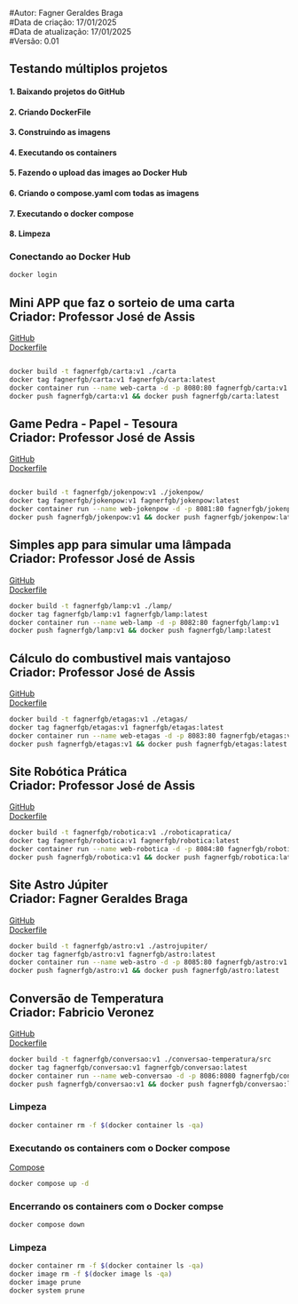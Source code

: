 #Autor: Fagner Geraldes Braga  
#Data de criação: 17/01/2025  
#Data de atualização: 17/01/2025  
#Versão: 0.01

## Testando múltiplos projetos

#### 1. Baixando projetos do GitHub 
#### 2. Criando DockerFile 
#### 3. Construindo as imagens
#### 4. Executando os containers
#### 5. Fazendo o upload das images ao Docker Hub
#### 6. Criando o compose.yaml com todas as imagens
#### 7. Executando o docker compose
#### 8. Limpeza


### Conectando ao Docker Hub
```bash
docker login
```
<h2>Mini APP que faz o sorteio de uma carta<br>
Criador: Professor José de Assis</h2>

<a href="https://github.com/professorjosedeassis/carta.git" target="_blank">GitHub</a>   
[Dockerfile](carta/Dockerfile)

```bash

docker build -t fagnerfgb/carta:v1 ./carta
docker tag fagnerfgb/carta:v1 fagnerfgb/carta:latest
docker container run --name web-carta -d -p 8080:80 fagnerfgb/carta:v1
docker push fagnerfgb/carta:v1 && docker push fagnerfgb/carta:latest
```
<h2>Game Pedra - Papel - Tesoura<br>
Criador: Professor José de Assis</h2>

<a href="https://github.com/professorjosedeassis/jokenpow.git" target="_blank">GitHub</a>   
[Dockerfile](jokenpow/Dockerfile)

```bash

docker build -t fagnerfgb/jokenpow:v1 ./jokenpow/
docker tag fagnerfgb/jokenpow:v1 fagnerfgb/jokenpow:latest
docker container run --name web-jokenpow -d -p 8081:80 fagnerfgb/jokenpow:v1
docker push fagnerfgb/jokenpow:v1 && docker push fagnerfgb/jokenpow:latest
```
<h2>Simples app para simular uma lâmpada<br>
Criador: Professor José de Assis</h2>

<a href="https://github.com/professorjosedeassis/lamp.git" target="_blank">GitHub</a>   
[Dockerfile](lamp/Dockerfile)

```bash
docker build -t fagnerfgb/lamp:v1 ./lamp/
docker tag fagnerfgb/lamp:v1 fagnerfgb/lamp:latest
docker container run --name web-lamp -d -p 8082:80 fagnerfgb/lamp:v1
docker push fagnerfgb/lamp:v1 && docker push fagnerfgb/lamp:latest
```
<h2>Cálculo do combustivel mais vantajoso<br>
Criador: Professor José de Assis</h2>

<a href="https://github.com/professorjosedeassis/etagas.git" target="_blank">GitHub</a>   
[Dockerfile](etagas/Dockerfile)

```bash
docker build -t fagnerfgb/etagas:v1 ./etagas/
docker tag fagnerfgb/etagas:v1 fagnerfgb/etagas:latest
docker container run --name web-etagas -d -p 8083:80 fagnerfgb/etagas:v1
docker push fagnerfgb/etagas:v1 && docker push fagnerfgb/etagas:latest
```
<h2>Site Robótica Prática<br>
Criador: Professor José de Assis</h2>

<a href="https://github.com/professorjosedeassis/roboticapratica.git" target="_blank">GitHub</a>   
[Dockerfile](roboticapratica/Dockerfile)

```bash
docker build -t fagnerfgb/robotica:v1 ./roboticapratica/
docker tag fagnerfgb/robotica:v1 fagnerfgb/robotica:latest
docker container run --name web-robotica -d -p 8084:80 fagnerfgb/robotica:v1
docker push fagnerfgb/robotica:v1 && docker push fagnerfgb/robotica:latest
```
<h2>Site Astro Júpiter<br>
Criador: Fagner Geraldes Braga</h2>

<a href="https://github.com/fagnerfgb/astrojupiter.git" target="_blank">GitHub</a>   
[Dockerfile](astrojupiter/Dockerfile)

```bash
docker build -t fagnerfgb/astro:v1 ./astrojupiter/
docker tag fagnerfgb/astro:v1 fagnerfgb/astro:latest
docker container run --name web-astro -d -p 8085:80 fagnerfgb/astro:v1
docker push fagnerfgb/astro:v1 && docker push fagnerfgb/astro:latest
```
<h2>Conversão de Temperatura<br>
Criador: Fabricio Veronez</h2>

<a href="https://github.com/KubeDev/conversao-temperatura.git" target="_blank">GitHub</a>   
[Dockerfile](conversao-temperatura/src/Dockerfile)

```bash
docker build -t fagnerfgb/conversao:v1 ./conversao-temperatura/src
docker tag fagnerfgb/conversao:v1 fagnerfgb/conversao:latest
docker container run --name web-conversao -d -p 8086:8080 fagnerfgb/conversao:v1
docker push fagnerfgb/conversao:v1 && docker push fagnerfgb/conversao:latest
```
### Limpeza
```bash
docker container rm -f $(docker container ls -qa)
```

### Executando os containers com o Docker compose

[Compose](compose.yaml)
```bash
docker compose up -d
```

### Encerrando os containers com o Docker compse
```bash
docker compose down
```

### Limpeza
```bash
docker container rm -f $(docker container ls -qa)
docker image rm -f $(docker image ls -qa)
docker image prune
docker system prune
```




